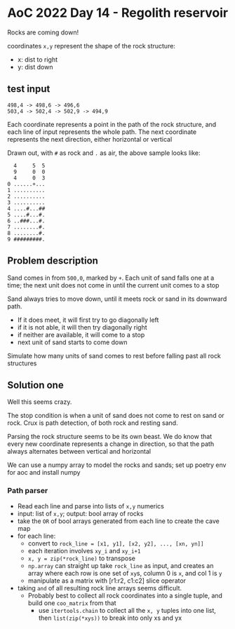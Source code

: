 # AoC 2022 Day 14 - Regolith reservoir

Rocks are coming down!

coordinates `x,y` represent the shape of the rock structure:

- x: dist to right
- y: dist down

## test input

```
498,4 -> 498,6 -> 496,6
503,4 -> 502,4 -> 502,9 -> 494,9
```

Each coordinate represents a point in the path of the rock structure, and each line of input represents the whole path. The next coordinate represents the next direction, either horizontal or vertical

Drawn out, with `#` as rock and `.` as air, the above sample looks like:

```
  4     5  5
  9     0  0
  4     0  3
0 ......+...
1 ..........
2 ..........
3 ..........
4 ....#...##
5 ....#...#.
6 ..###...#.
7 ........#.
8 ........#.
9 #########.
```

## Problem description

Sand comes in from `500,0`, marked by `+`. Each unit of sand falls one at a time; the next unit does not come in until the current unit comes to a stop

Sand always tries to move down, until it meets rock or sand in its downward path. 

- If it does meet, it will first try to go diagonally left
- if it is not able, it will then try diagonally right
- if neither are available, it will come to a stop
- next unit of sand starts to come down

Simulate how many units of sand comes to rest before falling past all rock structures

## Solution one

Well this seems crazy. 

The stop condition is when a unit of sand does not come to rest on sand or rock. Crux is path detection, of both rock and resting sand.

Parsing the rock structure seems to be its own beast. We do know that every new coordinate represents a change in direction, so that the path always alternates between vertical and horizontal

We can use a numpy array to model the rocks and sands; set up poetry env for aoc and install numpy

### Path parser

- Read each line and parse into lists of `x,y` numerics
- input: list of `x,y`; output: bool array of rocks
- take the `OR` of bool arrays generated from each line to create the cave map
- for each line:
  - convert to `rock_line = [x1, y1], [x2, y2], ..., [xn, yn]]`
  - each iteration involves `xy_i` and `xy_i+1`
  - `x, y = zip(*rock_line)` to transpose
  - `np.array` can straight up take `rock_line` as input, and creates an array where each row is one set of `xy`s, column 0 is `x`, and col 1 is `y`
  - manipulate as a matrix with [r1:r2, c1:c2] slice operator
- taking `and` of all resulting rock line arrays seems difficult.
  - Probably best to collect all rock coordinates into a single tuple, and build one `coo_matrix` from that
    - use `itertools.chain` to collect all the `x, y` tuples into one list, then `list(zip(*xys))` to break into only xs and yx